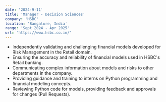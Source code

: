 ```yaml
---
date: '2024-9-11'
title: 'Manager - Decision Sciences'
company: 'HSBC'
location: 'Bangalore, India'
range: 'Sept 2024 - Apr 2025'
url: 'https://www.hsbc.co.in/'
---
```


- Independently validating and challenging financial models developed for Risk Management in the Retail domain.
- Ensuring the accuracy and reliability of financial models used in HSBC's Retail banking.
- Communicating complex information about models and risks to other departments in the company.
- Providing guidance and training to interns on Python programming and financial modeling concepts.
- Reviewing Python code for models, providing feedback and approvals for changes (Pull Requests).

